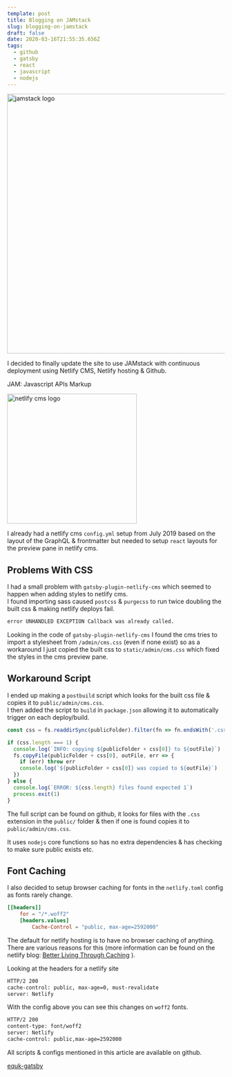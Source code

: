 ```yaml
---
template: post
title: Blogging on JAMstack
slug: blogging-on-jamstack
draft: false
date: 2020-03-16T21:55:35.656Z
tags:
  - github
  - gatsby
  - react
  - javascript
  - nodejs
---
```

<p class="text-center"><img src="/media/images/jamstack-full-logo.svg" alt="jamstack logo" width="600px" class="inline"></p>

I decided to finally update the site to use JAMstack with continuous deployment using Netlify CMS, Netlify hosting & Github.

JAM: Javascript APIs Markup

<p class="text-center"><img src="/media/images/netlify_cms_500.png" alt="netlify cms logo" width="300px" class="inline"></p>

I already had a netlify cms `config.yml` setup from July 2019 based on the layout of the GraphQL & frontmatter but needed to setup `react` layouts for the preview pane in netlify cms.

## Problems With CSS

I had a small problem with `gatsby-plugin-netlify-cms` which seemed to happen when adding styles to netlify cms.<br/> I found importing sass caused `postcss` & `purgecss` to run twice doubling the built css & making netlify deploys fail.

```sh
error UNHANDLED EXCEPTION Callback was already called.
```

Looking in the code of `gatsby-plugin-netlify-cms` I found the cms tries to import a stylesheet from `/admin/cms.css` (even if none exist) so as a workaround I just copied the built css to `static/admin/cms.css` which fixed the styles in the cms preview pane.

## Workaround Script

I ended up making a `postbuild` script which looks for the built css file & copies it to `public/admin/cms.css`.<br/> I then added the script to `build` in `package.json` allowing it to automatically trigger on each deploy/build.

```js
const css = fs.readdirSync(publicFolder).filter(fn => fn.endsWith('.css'))

if (css.length === 1) {
  console.log(`INFO: copying ${publicFolder + css[0]} to ${outFile}`)
  fs.copyFile(publicFolder + css[0], outFile, err => {
    if (err) throw err
    console.log(`${publicFolder + css[0]} was copied to ${outFile}`)
  })
} else {
  console.log(`ERROR: ${css.length} files found expected 1`)
  process.exit(1)
}
```

The full script can be found on github, it looks for files with the `.css` extension in the `public/` folder & then if one is found copies it to `public/admin/cms.css`.

It  uses `nodejs` core functions so has no extra dependencies & has checking to make sure public exists etc.

## Font Caching

I also decided to setup browser caching for fonts in the `netlify.toml` config as fonts rarely change.

```toml
[[headers]]
    for = "/*.woff2"
    [headers.values]
        Cache-Control = "public, max-age=2592000"
```

The default for netlify hosting is to have no browser caching of anything.<br /> There are various reasons for this (more information can be found on the netlify blog: <a href="https://www.netlify.com/blog/2017/02/23/better-living-through-caching/" target="_blank" aria-label="go to netlify blogpost" rel="noopener noreferrer">Better Living Through Caching</a> ).

Looking at the headers for a netlify site

```sh
HTTP/2 200
cache-control: public, max-age=0, must-revalidate
server: Netlify
```

With the config above you can see this changes on `woff2` fonts.

```sh
HTTP/2 200
content-type: font/woff2
server: Netlify
cache-control: public,max-age=2592000
```
All scripts & configs mentioned in this article are available on github.

<a class="github" href="https://github.com/equk/equk-gatsby" aria-label="View on GitHub" target="_blank" rel="noopener noreferrer"><i class="fa fa-github"></i> equk-gatsby</a>